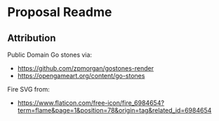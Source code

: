 # Proposal Readme

## Attribution

Public Domain Go stones via:

* https://github.com/zpmorgan/gostones-render
* https://opengameart.org/content/go-stones

Fire SVG from:

* https://www.flaticon.com/free-icon/fire_6984654?term=flame&page=1&position=78&origin=tag&related_id=6984654
